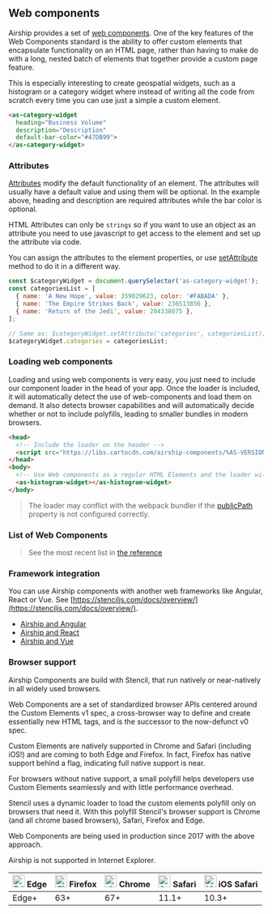## Web components

Airship provides a set of [web components](https://www.webcomponents.org/introduction). One of the key features of the Web Components standard is the ability to offer custom elements that encapsulate functionality on an HTML page, rather than having to make do with a long, nested batch of elements that together provide a custom page feature.

This is especially interesting to create geospatial widgets, such as a histogram or a category widget where instead of writing all the code from scratch every time you can use just a simple a custom element.


```html
<as-category-widget
  heading="Business Volume"
  description="Description"
  default-bar-color="#47DB99">
</as-category-widget>
```

### Attributes

[Attributes](https://en.wikipedia.org/wiki/HTML_attribute) modify the default functionality of an element. The attributes will usually have a default value and using them will be optional. In the example above, heading and description are required attributes while the bar color is optional.

HTML Attributes can only be `strings` so if you want to use an object as an attribute you need to use javascript to get access to the element and set up the attribute via code.

You can assign the attributes to the element properties, or use [setAttribute](https://developer.mozilla.org/en-US/docs/Web/API/Element/setAttribute) method to do it in a different way.

```js
const $categoryWidget = document.querySelector('as-category-widget');
const categoriesList = [
  { name: 'A New Hope', value: 359029623, color: '#FABADA' },
  { name: 'The Empire Strikes Back', value: 236513856 },
  { name: 'Return of the Jedi', value: 204338075 },
];

// Same as: $categoryWidget.setAttribute('categories', categoriesList);
$categoryWidget.categories = categoriesList;
```

### Loading web components

Loading and using web components is very easy, you just need to include our component loader in the head of your app. Once the loader is included, it will automatically detect the use of web-components and load them on demand. It also detects browser capabilities and will automatically decide whether or not to include polyfills, leading to smaller bundles in modern browsers.

```html
<head>
  <!-- Include the loader on the header -->
  <script src="https://libs.cartocdn.com/airship-components/%AS-VERSION%/airship.js"></script>
</head>
<body>
  <!-- Use Web components as a regular HTML Elements and the loader will take care of the rest -->
  <as-histogram-widget></as-histogram-widget>
</body>
```

> The loader may conflict with the webpack bundler if the [publicPath](https://webpack.js.org/guides/public-path/) property is not configured correctly.

### List of Web Components

> See the most recent list in [the reference](/developers/airship/reference)

### Framework integration

You can use Airship components with another web frameworks like Angular, React or Vue. See [https://stenciljs.com/docs/overview/](https://stenciljs.com/docs/overview/).


  - [Airship and Angular](/developers/airship/guides/integrating-Angular)
  - [Airship and React](/developers/airship/guides/integrating-react/)
  - [Airship and Vue](/developers/airship/guides/integrating-Vue/)

### Browser support

Airship Components are build with Stencil, that run natively or near-natively in all widely used browsers.

Web Components are a set of standardized browser APIs centered around the Custom Elements v1 spec, a cross-browser way to define and create essentially new HTML tags, and is the successor to the now-defunct v0 spec.

Custom Elements are natively supported in Chrome and Safari (including iOS!) and are coming to both Edge and Firefox. In fact, Firefox has native support behind a flag, indicating full native support is near.

For browsers without native support, a small polyfill helps developers use Custom Elements seamlessly and with little performance overhead.

Stencil uses a dynamic loader to load the custom elements polyfill only on browsers that need it. With this polyfill Stencil's browser support is Chrome (and all chrome based browsers), Safari, Firefox and Edge.

Web Components are being used in production since 2017 with the above approach.

Airship is not supported in Internet Explorer.


| [<img src="https://raw.githubusercontent.com/alrra/browser-logos/master/src/edge/edge_48x48.png" alt="Edge" width="24px" height="24px" />](http://godban.github.io/browsers-support-badges/) Edge | [<img src="https://raw.githubusercontent.com/alrra/browser-logos/master/src/firefox/firefox_48x48.png" alt="Firefox" width="24px" height="24px" />](http://godban.github.io/browsers-support-badges/) Firefox | [<img src="https://raw.githubusercontent.com/alrra/browser-logos/master/src/chrome/chrome_48x48.png" alt="Chrome" width="24px" height="24px" />](http://godban.github.io/browsers-support-badges/) Chrome | [<img src="https://raw.githubusercontent.com/alrra/browser-logos/master/src/safari/safari_48x48.png" alt="Safari" width="24px" height="24px" />](http://godban.github.io/browsers-support-badges/) Safari | [<img src="https://raw.githubusercontent.com/alrra/browser-logos/master/src/safari-ios/safari-ios_48x48.png" alt="iOS Safari" width="24px" height="24px" />](http://godban.github.io/browsers-support-badges/) iOS Safari |
| --------- | --------- | --------- | --------- | --------- |
| Edge+| 63+ | 67+ | 11.1+ | 10.3+
